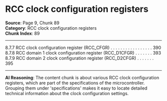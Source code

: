 # RCC clock configuration registers

**Source**: Page 9, Chunk 89  
**Category**: RCC clock configuration registers  
**Chunk Index**: 89

---

8.7.7 RCC clock configuration register (RCC_CFGR) . . . . . . . . . . . . . . . . . 390
8.7.8 RCC domain 1 clock configuration register (RCC_D1CFGR) . . . . . . . 393
8.7.9 RCC domain 2 clock configuration register (RCC_D2CFGR) . . . . . . . 395

---

**AI Reasoning**: The content chunk is about various RCC clock configuration registers, which are part of the specifications of the microcontroller. Grouping them under 'specifications' makes it easy to locate detailed technical information about the clock configuration settings.
